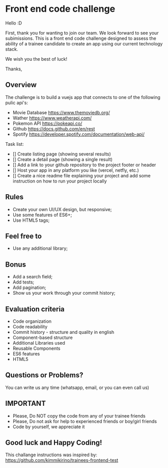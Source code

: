 # Front end code challenge

Hello :D

First, thank you for wanting to join our team. We look forward to see your subimissions.
This is a front end code challenge designed to assess the ability of a trainee candidate to create an app using our current technology stack.

We wish you the best of luck!

Thanks,

## Overview 

The challenge is to build a vuejs app that connects to one of the following pulic api's:

* Movie Database
https://www.themoviedb.org/
* Wather 
https://www.weatherapi.com/
* Pokemon API
https://pokeapi.co/
* Github
https://docs.github.com/en/rest
* Spotify
https://developer.spotify.com/documentation/web-api/

Task list:
- [] Create listing page (showing several results)
- [] Create a detail page (showing a single result)
- [] Add a link to your github repository to the project footer or header
- [] Host your app in any platform you like (vercel, netfly, etc.)
- [] Create a nice readme file explaining your project and add some instruction on how to run your project locally


## Rules

- Create your own UI/UX design, but responsive;
- Use some features of ES6+;
- Use HTML5 tags;

## Feel free to

- Use any additional library;

## Bonus

- Add a search field;
- Add tests;
- Add pagination;
- Show us your work through your commit history;

## Evaluation criteria

- Code organization
- Code readability
- Commit history - structure and quality in english
- Component-based structure
- Additional Libraries used
- Reusable Components
- ES6 features
- HTML5

## Questions or Problems?

You can write us any time (whatsapp, email, or you can even call us)

## IMPORTANT

- Please, Do NOT copy the code from any of your trainee friends
- Please, Do not ask for help to experienced friends or boy/girl friends
- Code by yourself, we appreciate it

## Good luck and Happy Coding!

This challange instructions was inspired by:
https://github.com/kimmikirino/trainees-frontend-test
